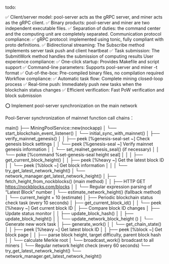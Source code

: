 todo: 

✅ Client/server model: pool-server acts as the gRPC server, and miner acts as the gRPC client.
✅ Binary products: pool-server and miner are two independent executable files.
✅ Separation of duties: the command center and the computing unit are completely separated.
Communication protocol compliance:
✅ gRPC protocol: implemented using tonic, fully compliant with proto definitions.
✅ Bidirectional streaming: The Subscribe method implements server task push and client heartbeat
✅ Task submission: The SubmitWork method handles the submission of computing results
User experience compliance:
✅ One-click startup: Provides Makefile and script support
✅ Command-line parameters: Supports pool-server and miner <IP> -t <number of threads> format
✅ Out-of-the-box: Pre-compiled binary files, no compilation required
Workflow compliance:
✅ Automatic task flow: Complete mining closed-loop process
✅ Real-time push: Immediately push new tasks when the blockchain status changes
✅ Efficient verification: Fast PoW verification and block submission

⭕️ Implement pool-server synchronization on the main network



Pool-Server synchronization of mainnet function call chains：

main() 
├── MiningPoolService::new(nockapp)
│   └── start_blockchain_event_listener()
│       └── initial_sync_with_mainnet()
│           ├── verify_mainnet_genesis()
│           │   ├── peek [%genesis-seal-set ~] Check genesis block settings
│           │   └── peek [%genesis-seal ~] Verify mainnet genesis information
│           │       └── set_realnet_genesis_seal() (if necessary)
│           │           └── poke [%command %set-genesis-seal height seal]
│           │
│           ├── get_current_block_height()
│           │   ├── peek [%heavy ~] Get the latest block ID
│           │   └── peek [%block <block-id> ~] Get block information
│           │
│           └── try_get_latest_network_height()
│               └── network_manager.get_latest_network_height()
│                   ├── fetch_height_from_nockblocks() (main method)
│                   │   ├── HTTP GET https://nockblocks.com/blocks
│                   │   └── Regular expression parsing of “Latest Block” number
│                   └── estimate_network_height() (fallback method)
│                       └── current_height + 10 (estimate)
│
├── Periodic blockchain status check task (every 10 seconds)
│   ├── get_current_block_id()
│   │   └── peek [%heavy ~] Get current block ID
│   ├── Compare block ID changes
│   ├── Update status monitor
│   │   ├── update_block_hash()
│   │   ├── update_block_height()
│   │   └── update_network_block_height ()
│   └── Generate new work task
│       ├── generate_work()
│       │   └── get_chain_state()
│       │       ├── peek [%heavy ~] Get latest block ID
│       │       ├── peek [%block <block-id> ~] Get block page
│       │       ├── parse block height, target difficulty, parent block hash
│       │       └── calculate Merkle root
│       └── broadcast_work() broadcast to all miners
│
└── Regular network height check (every 60 seconds)
    └── try_get_latest_network_height()
        └── network_manager.get_latest_network_height()